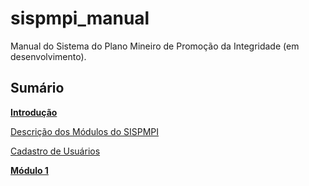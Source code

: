 # sispmpi_manual
Manual do Sistema do Plano Mineiro de Promoção da Integridade (em desenvolvimento).

## Sumário

[**Introdução**](https://github.com/thomazanderson/sispmpi_manual/blob/master/Introducao.md)

[Descrição dos Módulos do SISPMPI](https://github.com/thomazanderson/sispmpi_manual/blob/master/modulos.md)

[Cadastro de Usuários](https://github.com/thomazanderson/sispmpi_manual/blob/master/cadastros.md)


[**Módulo 1**](https://github.com/thomazanderson/sispmpi_manual/blob/master/Modulo1.md)
